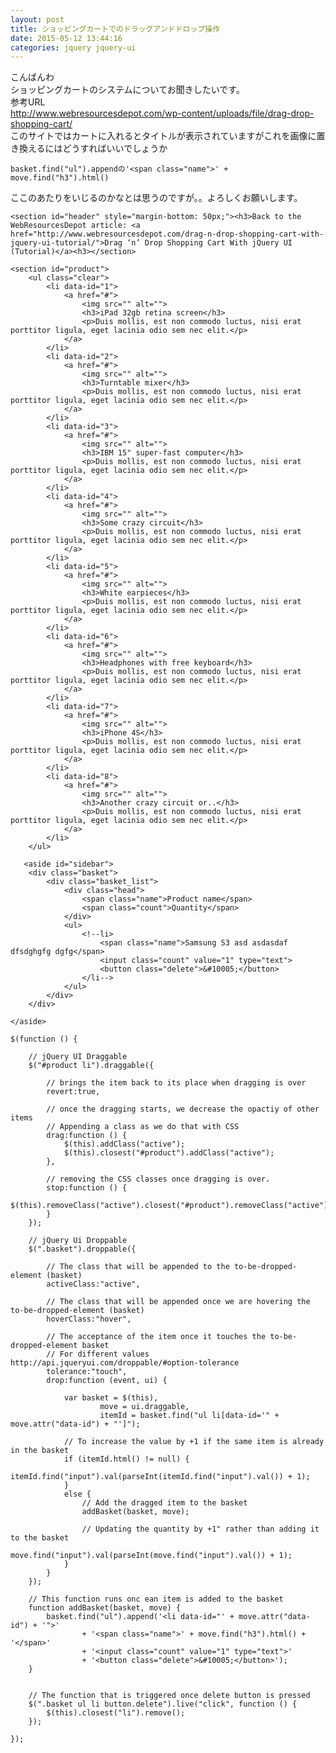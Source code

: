```yaml
---
layout: post
title: ショッピングカートでのドラッグアンドドロップ操作
date: 2015-05-12 13:44:16
categories: jquery jquery-ui
---
```

<p>こんばんわ<br>
ショッピングカートのシステムについてお聞きしたいです。<br>
参考URL<br>
<a href="http://www.webresourcesdepot.com/wp-content/uploads/file/drag-drop-shopping-cart/" rel="nofollow">http://www.webresourcesdepot.com/wp-content/uploads/file/drag-drop-shopping-cart/</a><br>
このサイトではカートに入れるとタイトルが表示されていますがこれを画像に置き換えるにはどうすればいいでしょうか</p>

<pre><code>basket.find("ul").appendの'&lt;span class="name"&gt;' + move.find("h3").html()
</code></pre>

<p>ここのあたりをいじるのかなとは思うのですが。。よろしくお願いします。</p>

<pre><code>&lt;section id="header" style="margin-bottom: 50px;"&gt;&lt;h3&gt;Back to the WebResourcesDepot article: &lt;a href="http://www.webresourcesdepot.com/drag-n-drop-shopping-cart-with-jquery-ui-tutorial/"&gt;Drag ‘n’ Drop Shopping Cart With jQuery UI (Tutorial)&lt;/a&gt;&lt;h3&gt;&lt;/section&gt;

&lt;section id="product"&gt;
    &lt;ul class="clear"&gt;
        &lt;li data-id="1"&gt;
            &lt;a href="#"&gt;
                &lt;img src="" alt=""&gt;
                &lt;h3&gt;iPad 32gb retina screen&lt;/h3&gt;
                &lt;p&gt;Duis mollis, est non commodo luctus, nisi erat porttitor ligula, eget lacinia odio sem nec elit.&lt;/p&gt;
            &lt;/a&gt;
        &lt;/li&gt;
        &lt;li data-id="2"&gt;
            &lt;a href="#"&gt;
                &lt;img src="" alt=""&gt;
                &lt;h3&gt;Turntable mixer&lt;/h3&gt;
                &lt;p&gt;Duis mollis, est non commodo luctus, nisi erat porttitor ligula, eget lacinia odio sem nec elit.&lt;/p&gt;
            &lt;/a&gt;
        &lt;/li&gt;
        &lt;li data-id="3"&gt;
            &lt;a href="#"&gt;
                &lt;img src="" alt=""&gt;
                &lt;h3&gt;IBM 15" super-fast computer&lt;/h3&gt;
                &lt;p&gt;Duis mollis, est non commodo luctus, nisi erat porttitor ligula, eget lacinia odio sem nec elit.&lt;/p&gt;
            &lt;/a&gt;
        &lt;/li&gt;
        &lt;li data-id="4"&gt;
            &lt;a href="#"&gt;
                &lt;img src="" alt=""&gt;
                &lt;h3&gt;Some crazy circuit&lt;/h3&gt;
                &lt;p&gt;Duis mollis, est non commodo luctus, nisi erat porttitor ligula, eget lacinia odio sem nec elit.&lt;/p&gt;
            &lt;/a&gt;
        &lt;/li&gt;
        &lt;li data-id="5"&gt;
            &lt;a href="#"&gt;
                &lt;img src="" alt=""&gt;
                &lt;h3&gt;White earpieces&lt;/h3&gt;
                &lt;p&gt;Duis mollis, est non commodo luctus, nisi erat porttitor ligula, eget lacinia odio sem nec elit.&lt;/p&gt;
            &lt;/a&gt;
        &lt;/li&gt;
        &lt;li data-id="6"&gt;
            &lt;a href="#"&gt;
                &lt;img src="" alt=""&gt;
                &lt;h3&gt;Headphones with free keyboard&lt;/h3&gt;
                &lt;p&gt;Duis mollis, est non commodo luctus, nisi erat porttitor ligula, eget lacinia odio sem nec elit.&lt;/p&gt;
            &lt;/a&gt;
        &lt;/li&gt;
        &lt;li data-id="7"&gt;
            &lt;a href="#"&gt;
                &lt;img src="" alt=""&gt;
                &lt;h3&gt;iPhone 4S&lt;/h3&gt;
                &lt;p&gt;Duis mollis, est non commodo luctus, nisi erat porttitor ligula, eget lacinia odio sem nec elit.&lt;/p&gt;
            &lt;/a&gt;
        &lt;/li&gt;
        &lt;li data-id="8"&gt;
            &lt;a href="#"&gt;
                &lt;img src="" alt=""&gt;
                &lt;h3&gt;Another crazy circuit or..&lt;/h3&gt;
                &lt;p&gt;Duis mollis, est non commodo luctus, nisi erat porttitor ligula, eget lacinia odio sem nec elit.&lt;/p&gt;
            &lt;/a&gt;
        &lt;/li&gt;
    &lt;/ul&gt;
</code></pre>

<p></p>

<pre><code>   &lt;aside id="sidebar"&gt;
    &lt;div class="basket"&gt;
        &lt;div class="basket_list"&gt;
            &lt;div class="head"&gt;
                &lt;span class="name"&gt;Product name&lt;/span&gt;
                &lt;span class="count"&gt;Quantity&lt;/span&gt;
            &lt;/div&gt;
            &lt;ul&gt;
                &lt;!--li&gt;
                    &lt;span class="name"&gt;Samsung S3 asd asdasdaf dfsdghgfg dgfg&lt;/span&gt;
                    &lt;input class="count" value="1" type="text"&gt;
                    &lt;button class="delete"&gt;&amp;#10005;&lt;/button&gt;
                &lt;/li--&gt;
            &lt;/ul&gt;
        &lt;/div&gt;
    &lt;/div&gt;

&lt;/aside&gt;
</code></pre>

<p></p>

<pre><code>$(function () {

    // jQuery UI Draggable
    $("#product li").draggable({

        // brings the item back to its place when dragging is over
        revert:true,

        // once the dragging starts, we decrease the opactiy of other items
        // Appending a class as we do that with CSS
        drag:function () {
            $(this).addClass("active");
            $(this).closest("#product").addClass("active");
        },

        // removing the CSS classes once dragging is over.
        stop:function () {
            $(this).removeClass("active").closest("#product").removeClass("active");
        }
    });

    // jQuery Ui Droppable
    $(".basket").droppable({

        // The class that will be appended to the to-be-dropped-element (basket)
        activeClass:"active",

        // The class that will be appended once we are hovering the to-be-dropped-element (basket)
        hoverClass:"hover",

        // The acceptance of the item once it touches the to-be-dropped-element basket
        // For different values http://api.jqueryui.com/droppable/#option-tolerance
        tolerance:"touch",
        drop:function (event, ui) {

            var basket = $(this),
                    move = ui.draggable,
                    itemId = basket.find("ul li[data-id='" + move.attr("data-id") + "']");

            // To increase the value by +1 if the same item is already in the basket
            if (itemId.html() != null) {
                itemId.find("input").val(parseInt(itemId.find("input").val()) + 1);
            }
            else {
                // Add the dragged item to the basket
                addBasket(basket, move);

                // Updating the quantity by +1" rather than adding it to the basket
                move.find("input").val(parseInt(move.find("input").val()) + 1);
            }
        }
    });

    // This function runs onc ean item is added to the basket
    function addBasket(basket, move) {
        basket.find("ul").append('&lt;li data-id="' + move.attr("data-id") + '"&gt;'
                + '&lt;span class="name"&gt;' + move.find("h3").html() + '&lt;/span&gt;'
                + '&lt;input class="count" value="1" type="text"&gt;'
                + '&lt;button class="delete"&gt;&amp;#10005;&lt;/button&gt;');
    }


    // The function that is triggered once delete button is pressed
    $(".basket ul li button.delete").live("click", function () {
        $(this).closest("li").remove();
    });

});
</code></pre>
